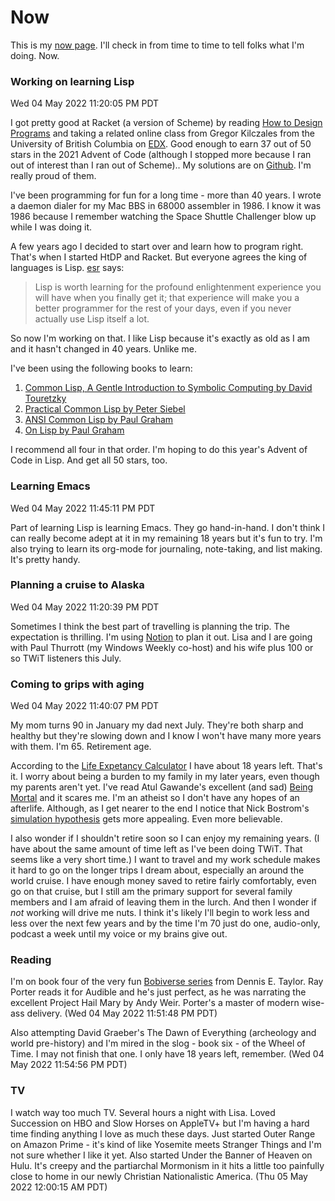 # Now


This is my [now page](https://nownownow.com/about). I'll check in from time to time to tell folks what I'm doing. Now.
<!--more-->

### Working on learning Lisp 
Wed 04 May 2022 11:20:05 PM PDT

  I got pretty good at Racket (a version of  Scheme) by reading [How to Design Programs](https://htdp.org) and taking a related online class from Gregor Kilczales from the University of British Columbia on [EDX](https://learning.edx.org/course/course-v1:UBCx+HtC1x+2T2017/home). Good enough to earn 37 out of 50 stars in the 2021 Advent of Code (although I stopped more because I ran out of interest than I ran out of Scheme).. My solutions are on [Github](https://github.com/leolaporte/AOC/tree/main/AOC21). I'm really proud of them.
  
  I've been programming for fun for a long time - more than 40 years. I wrote a daemon dialer for my Mac BBS in 68000 assembler in 1986. I know it was 1986 because I remember watching the Space Shuttle Challenger blow up while I was doing it. 
  
  A few years ago I decided to start over and learn how to program right. That's when I started HtDP and Racket. But everyone agrees the king of languages is Lisp. [esr](https://en.wikiquote.org/wiki/Eric_S._Raymond) says:
  
  >Lisp is worth learning for the profound enlightenment experience you will have when you finally get it; that experience will make you a better programmer for the rest of your days, even if you never actually use Lisp itself a lot.

So now I'm working on that. I like Lisp because it's exactly as old as I am and it hasn't changed in 40 years. Unlike me. 
  
  I've been using the following books to learn:
  
  1. [Common Lisp, A Gentle Introduction to Symbolic Computing by David Touretzky](https://www.cs.cmu.edu/~dst/LispBook/)
  3. [Practical Common Lisp by Peter Siebel](https://gigamonkeys.com/book/)  
  2. [ANSI Common Lisp by Paul Graham](http://www.paulgraham.com/acl.html)
  2. [On Lisp by Paul Graham](http://www.paulgraham.com/onlisp.html)
  
  I recommend all four in that order. I'm hoping to do this year's Advent of Code in Lisp. And get all 50 stars, too. 

### Learning Emacs 
Wed 04 May 2022 11:45:11 PM PDT

Part of learning Lisp is learning Emacs. They go hand-in-hand. I don't think I can really become adept at it in my remaining 18 years but it's fun to try. I'm also trying to learn its org-mode for journaling, note-taking, and list making. It's pretty handy. 

### Planning a cruise to Alaska 
Wed 04 May 2022 11:20:39 PM PDT

  Sometimes I think the best part of travelling is planning the trip. The expectation is thrilling. I'm using [Notion](https://notion.so) to plan it out. Lisa and I are going with Paul Thurrott (my Windows Weekly co-host) and his wife plus 100 or so TWiT listeners this July.

### Coming to grips with aging 
Wed 04 May 2022 11:40:07 PM PDT

   My mom turns 90 in January my dad next July. They're both sharp and healthy but they're slowing down and I know I won't have many more years with them. I'm 65. Retirement age.  
   
   According to the [Life Expetancy Calculator](https://www.livingto100.com/calculator/age) I have about 18 years left. That's it. I worry about being a burden to my family in my later years, even though my parents aren't yet. I've read Atul Gawande's excellent (and sad) [Being Mortal](http://atulgawande.com/book/being-mortal/) and it scares me. I'm an atheist so I don't have any hopes of an afterlife. Although, as I get nearer to the end I notice that Nick Bostrom's [simulation hypothesis](https://en.wikipedia.org/wiki/Simulation_hypothesis) gets more appealing. Even more believable. 
   
   I also wonder if I shouldn't retire soon so I can enjoy my remaining years. (I have about the same amount of time left as I've been doing TWiT. That seems like a very short time.) I want to travel and my work schedule makes it hard to go on the longer trips I dream about, especially an around the world cruise. I have enough money saved to retire fairly comfortably, even go on that cruise, but I still am the primary support for several family members and I am afraid of leaving them in the lurch. And then I wonder if *not* working will drive me nuts. I think it's likely I'll begin to work less and less over the next few years and by the time I'm 70 just do one, audio-only, podcast a week until my voice or my brains give out.

### Reading 

I'm on book four of the very fun [Bobiverse series](https://www.audible.com/series/Bobiverse-Audiobooks/B01M1RDL6W) from Dennis E. Taylor. Ray Porter reads it for Audible and he's just perfect, as he was narrating the excellent Project Hail Mary by Andy Weir. Porter's a master of modern wise-ass delivery. (Wed 04 May 2022 11:51:48 PM PDT)

Also attempting David Graeber's The Dawn of Everything (archeology and world pre-history) and I'm mired in the slog - book six - of the Wheel of Time. I may not finish that one. I only have 18 years left, remember. (Wed 04 May 2022 11:54:56 PM PDT)

### TV

I watch way too much TV. Several hours a night with Lisa. Loved Succession on HBO and Slow Horses on AppleTV+ but I'm having a hard time finding anything I love as much these days. Just started Outer Range on Amazon Prime - it's kind of like Yosemite meets Stranger Things and I'm not sure whether I like it yet. Also started Under the Banner of Heaven on Hulu. It's creepy and the partiarchal Mormonism in it hits a little too painfully close to home in our newly Christian Nationalistic America. (Thu 05 May 2022 12:00:15 AM PDT)

